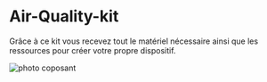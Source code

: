 # Air-Quality-kit

Grâce à ce kit vous recevez tout le matériel nécessaire ainsi que les ressources pour créer votre propre dispositif.

![photo coposant](https://user-images.githubusercontent.com/122615487/226648252-d86e5866-e0ec-4d62-8a6d-6e5080b95ea7.jpg)

